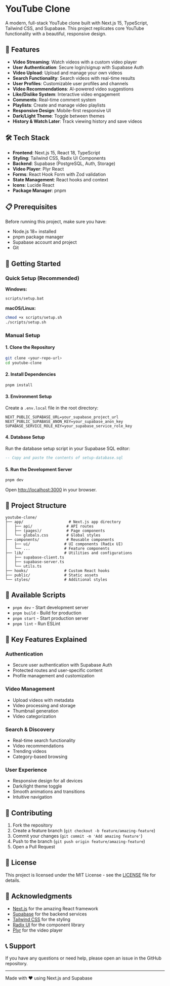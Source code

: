 # YouTube Clone

A modern, full-stack YouTube clone built with Next.js 15, TypeScript, Tailwind CSS, and Supabase. This project replicates core YouTube functionality with a beautiful, responsive design.

## 🚀 Features

- **Video Streaming**: Watch videos with a custom video player
- **User Authentication**: Secure login/signup with Supabase Auth
- **Video Upload**: Upload and manage your own videos
- **Search Functionality**: Search videos with real-time results
- **User Profiles**: Customizable user profiles and channels
- **Video Recommendations**: AI-powered video suggestions
- **Like/Dislike System**: Interactive video engagement
- **Comments**: Real-time comment system
- **Playlists**: Create and manage video playlists
- **Responsive Design**: Mobile-first responsive UI
- **Dark/Light Theme**: Toggle between themes
- **History & Watch Later**: Track viewing history and save videos

## 🛠️ Tech Stack

- **Frontend**: Next.js 15, React 18, TypeScript
- **Styling**: Tailwind CSS, Radix UI Components
- **Backend**: Supabase (PostgreSQL, Auth, Storage)
- **Video Player**: Plyr React
- **Forms**: React Hook Form with Zod validation
- **State Management**: React hooks and context
- **Icons**: Lucide React
- **Package Manager**: pnpm

## 📋 Prerequisites

Before running this project, make sure you have:

- Node.js 18+ installed
- pnpm package manager
- Supabase account and project
- Git

## 🚀 Getting Started

### Quick Setup (Recommended)

**Windows:**
```bash
scripts/setup.bat
```

**macOS/Linux:**
```bash
chmod +x scripts/setup.sh
./scripts/setup.sh
```

### Manual Setup

#### 1. Clone the Repository

```bash
git clone <your-repo-url>
cd youtube-clone
```

#### 2. Install Dependencies

```bash
pnpm install
```

#### 3. Environment Setup

Create a `.env.local` file in the root directory:

```env
NEXT_PUBLIC_SUPABASE_URL=your_supabase_project_url
NEXT_PUBLIC_SUPABASE_ANON_KEY=your_supabase_anon_key
SUPABASE_SERVICE_ROLE_KEY=your_supabase_service_role_key
```

#### 4. Database Setup

Run the database setup script in your Supabase SQL editor:

```sql
-- Copy and paste the contents of setup-database.sql
```

#### 5. Run the Development Server

```bash
pnpm dev
```

Open [http://localhost:3000](http://localhost:3000) in your browser.

## 📁 Project Structure

```
youtube-clone/
├── app/                    # Next.js app directory
│   ├── api/               # API routes
│   ├── (pages)/           # Page components
│   └── globals.css        # Global styles
├── components/            # Reusable components
│   ├── ui/               # UI components (Radix UI)
│   └── ...               # Feature components
├── lib/                  # Utilities and configurations
│   ├── supabase-client.ts
│   ├── supabase-server.ts
│   └── utils.ts
├── hooks/                # Custom React hooks
├── public/               # Static assets
└── styles/               # Additional styles
```

## 🔧 Available Scripts

- `pnpm dev` - Start development server
- `pnpm build` - Build for production
- `pnpm start` - Start production server
- `pnpm lint` - Run ESLint

## 🌟 Key Features Explained

### Authentication
- Secure user authentication with Supabase Auth
- Protected routes and user-specific content
- Profile management and customization

### Video Management
- Upload videos with metadata
- Video processing and storage
- Thumbnail generation
- Video categorization

### Search & Discovery
- Real-time search functionality
- Video recommendations
- Trending videos
- Category-based browsing

### User Experience
- Responsive design for all devices
- Dark/light theme toggle
- Smooth animations and transitions
- Intuitive navigation

## 🤝 Contributing

1. Fork the repository
2. Create a feature branch (`git checkout -b feature/amazing-feature`)
3. Commit your changes (`git commit -m 'Add amazing feature'`)
4. Push to the branch (`git push origin feature/amazing-feature`)
5. Open a Pull Request

## 📝 License

This project is licensed under the MIT License - see the [LICENSE](LICENSE) file for details.

## 🙏 Acknowledgments

- [Next.js](https://nextjs.org/) for the amazing React framework
- [Supabase](https://supabase.com/) for the backend services
- [Tailwind CSS](https://tailwindcss.com/) for the styling
- [Radix UI](https://www.radix-ui.com/) for the component library
- [Plyr](https://plyr.io/) for the video player

## 📞 Support

If you have any questions or need help, please open an issue in the GitHub repository.

---

Made with ❤️ using Next.js and Supabase 